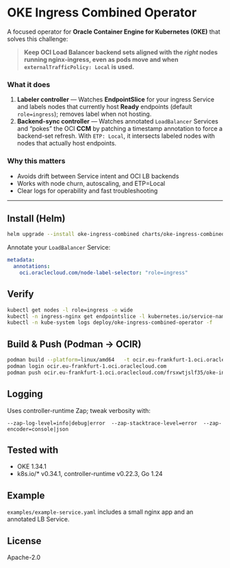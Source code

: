 # OKE Ingress Combined Operator

A focused operator for **Oracle Container Engine for Kubernetes (OKE)** that solves this challenge:

> **Keep OCI Load Balancer backend sets aligned with the *right* nodes running nginx-ingress, even as pods move and when `externalTrafficPolicy: Local` is used.**

### What it does
1. **Labeler controller** — Watches **EndpointSlice** for your ingress Service and labels nodes that currently host **Ready** endpoints (default `role=ingress`); removes label when not hosting.
2. **Backend-sync controller** — Watches annotated `LoadBalancer` Services and “pokes” the OCI **CCM** by patching a timestamp annotation to force a backend-set refresh. With `ETP: Local`, it intersects labeled nodes with nodes that actually host endpoints.

### Why this matters
- Avoids drift between Service intent and OCI LB backends
- Works with node churn, autoscaling, and ETP=Local
- Clear logs for operability and fast troubleshooting

---

## Install (Helm)
```bash
helm upgrade --install oke-ingress-combined charts/oke-ingress-combined-operator   -n kube-system --create-namespace   --set image.repository=ocir.eu-frankfurt-1.oci.oraclecloud.com/<your tenancy s3 namespace>/oke-ingress-combined-operator   --set image.tag=0.3.0   --set controllers.enableLabeler=true   --set controllers.enableBackendSync=true   --set labeler.ingressNamespace=ingress-nginx   --set labeler.ingressService=ingress-nginx-controller   --set labeler.labelKey=role   --set labeler.labelValue=ingress
```

Annotate your `LoadBalancer` Service:
```yaml
metadata:
  annotations:
    oci.oraclecloud.com/node-label-selector: "role=ingress"
```

## Verify
```bash
kubectl get nodes -l role=ingress -o wide
kubectl -n ingress-nginx get endpointslice -l kubernetes.io/service-name=ingress-nginx-controller -o wide
kubectl -n kube-system logs deploy/oke-ingress-combined-operator -f
```

## Build & Push (Podman → OCIR)
```bash
podman build --platform=linux/amd64   -t ocir.eu-frankfurt-1.oci.oraclecloud.com/frsxwtjslf35/oke-ingress-combined-operator:0.3.0 .
podman login ocir.eu-frankfurt-1.oci.oraclecloud.com
podman push ocir.eu-frankfurt-1.oci.oraclecloud.com/frsxwtjslf35/oke-ingress-combined-operator:0.3.0
```

## Logging
Uses controller-runtime Zap; tweak verbosity with:
```
--zap-log-level=info|debug|error  --zap-stacktrace-level=error  --zap-encoder=console|json
```

## Tested with
- OKE 1.34.1
- k8s.io/* v0.34.1, controller-runtime v0.22.3, Go 1.24

## Example
`examples/example-service.yaml` includes a small nginx app and an annotated LB Service.

## License
Apache-2.0
